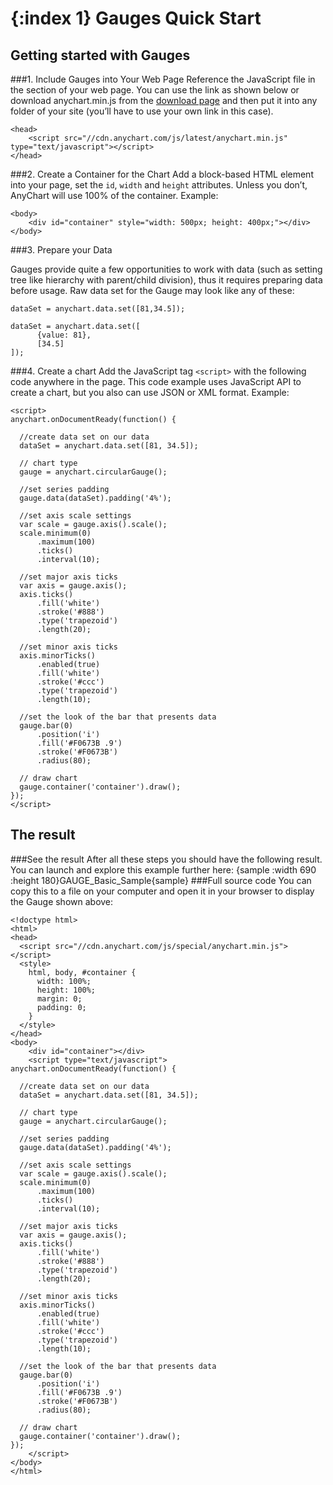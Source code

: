{:index 1}
Gauges Quick Start
===========
  
## Getting started with Gauges
###1. Include Gauges into Your Web Page
Reference the JavaScript file in the <head> section of your web page.
You can use the link as shown below or download anychart.min.js from the [download page](../Quick_Start/Downloading_AnyChart) and then put it into any folder of your site (you’ll have to use your own link in this case).

```
<head>
    <script src="//cdn.anychart.com/js/latest/anychart.min.js" type="text/javascript"></script> 
</head>
```

###2. Create a Container for the Chart
Add a block-based HTML element into your page, set the `id`, `width` and `height` attributes. Unless you don’t, AnyChart will use 100% of the container.
Example:
```
<body>
    <div id="container" style="width: 500px; height: 400px;"></div>
</body>
```
###3. Prepare your Data

Gauges provide quite a few opportunities to work with data (such as setting tree like hierarchy with parent/child division), thus it requires preparing data before usage. Raw data set for the Gauge may look like any of these:

```
dataSet = anychart.data.set([81,34.5]);
```

```
dataSet = anychart.data.set([
      {value: 81},
      [34.5]
]);
```

###4. Create a chart
Add the JavaScript tag `<script>` with the following code anywhere in the page. 
This code example uses JavaScript API to create a chart, but you also can use JSON or XML format. <!--See [Supported Data Formats](../Working_with_Data/Supported_Data_Formats) to learn more about supported formats.-->
Example:

```
<script>
anychart.onDocumentReady(function() {
 
  //create data set on our data
  dataSet = anychart.data.set([81, 34.5]);
 
  // chart type
  gauge = anychart.circularGauge();
 
  //set series padding
  gauge.data(dataSet).padding('4%');
 
  //set axis scale settings
  var scale = gauge.axis().scale();
  scale.minimum(0)
      .maximum(100)
      .ticks()
      .interval(10);
 
  //set major axis ticks
  var axis = gauge.axis();
  axis.ticks()
      .fill('white')
      .stroke('#888')
      .type('trapezoid')
      .length(20);
 
  //set minor axis ticks
  axis.minorTicks()
      .enabled(true)
      .fill('white')
      .stroke('#ccc')
      .type('trapezoid')
      .length(10);
 
  //set the look of the bar that presents data
  gauge.bar(0)
      .position('i')
      .fill('#F0673B .9')
      .stroke('#F0673B')
      .radius(80);
 
  // draw chart
  gauge.container('container').draw();
});
</script>
```
  
## The result
###See the result
After all these steps you should have the following result. You can launch and explore this example further here:
{sample :width 690 :height 180}GAUGE\_Basic\_Sample{sample}
###Full source code
You can copy this to a file on your computer and open it in your browser to display the Gauge shown above:
```
<!doctype html>
<html>
<head>
  <script src="//cdn.anychart.com/js/special/anychart.min.js"></script>
  <style>
    html, body, #container {
      width: 100%;
      height: 100%;
      margin: 0;
      padding: 0;
    }
  </style>
</head>
<body>
    <div id="container"></div>
    <script type="text/javascript">
anychart.onDocumentReady(function() {
 
  //create data set on our data
  dataSet = anychart.data.set([81, 34.5]);
 
  // chart type
  gauge = anychart.circularGauge();
 
  //set series padding
  gauge.data(dataSet).padding('4%');
 
  //set axis scale settings
  var scale = gauge.axis().scale();
  scale.minimum(0)
      .maximum(100)
      .ticks()
      .interval(10);
 
  //set major axis ticks
  var axis = gauge.axis();
  axis.ticks()
      .fill('white')
      .stroke('#888')
      .type('trapezoid')
      .length(20);
 
  //set minor axis ticks
  axis.minorTicks()
      .enabled(true)
      .fill('white')
      .stroke('#ccc')
      .type('trapezoid')
      .length(10);
 
  //set the look of the bar that presents data
  gauge.bar(0)
      .position('i')
      .fill('#F0673B .9')
      .stroke('#F0673B')
      .radius(80);
 
  // draw chart
  gauge.container('container').draw();
});
    </script>
</body>
</html>

```
